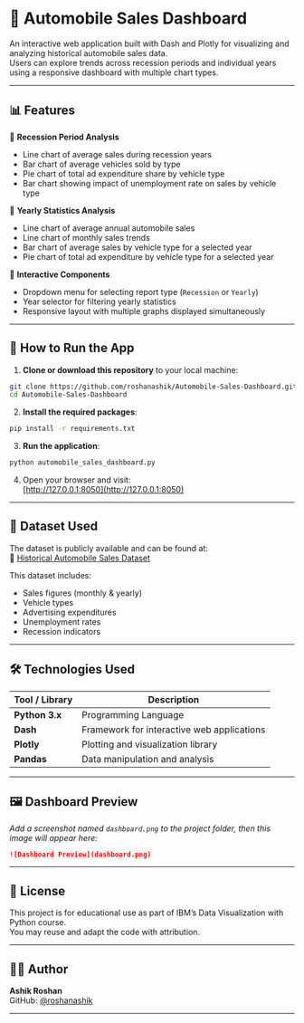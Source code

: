 
# 🚗 Automobile Sales Dashboard

An interactive web application built with Dash and Plotly for visualizing and analyzing historical automobile sales data.  
Users can explore trends across recession periods and individual years using a responsive dashboard with multiple chart types.

---

## 📊 Features

🔸 **Recession Period Analysis**
- Line chart of average sales during recession years
- Bar chart of average vehicles sold by type
- Pie chart of total ad expenditure share by vehicle type
- Bar chart showing impact of unemployment rate on sales by vehicle type

🔸 **Yearly Statistics Analysis**
- Line chart of average annual automobile sales
- Line chart of monthly sales trends
- Bar chart of average sales by vehicle type for a selected year
- Pie chart of total ad expenditure by vehicle type for a selected year

🔸 **Interactive Components**
- Dropdown menu for selecting report type (`Recession` or `Yearly`)
- Year selector for filtering yearly statistics
- Responsive layout with multiple graphs displayed simultaneously

---

## 🚀 How to Run the App

1. **Clone or download this repository** to your local machine:

```bash
git clone https://github.com/roshanashik/Automobile-Sales-Dashboard.git
cd Automobile-Sales-Dashboard
```

2. **Install the required packages**:

```bash
pip install -r requirements.txt
```

3. **Run the application**:

```bash
python automobile_sales_dashboard.py
```

4. Open your browser and visit:  
[http://127.0.0.1:8050](http://127.0.0.1:8050)

---

## 📂 Dataset Used

The dataset is publicly available and can be found at:  
🔗 [Historical Automobile Sales Dataset](https://cf-courses-data.s3.us.cloud-object-storage.appdomain.cloud/IBMDeveloperSkillsNetwork-DV0101EN-SkillsNetwork/Data%20Files/historical_automobile_sales.csv)

This dataset includes:
- Sales figures (monthly & yearly)
- Vehicle types
- Advertising expenditures
- Unemployment rates
- Recession indicators

---

## 🛠️ Technologies Used

| Tool / Library | Description |
|----------------|-------------|
| **Python 3.x** | Programming Language |
| **Dash**       | Framework for interactive web applications |
| **Plotly**     | Plotting and visualization library |
| **Pandas**     | Data manipulation and analysis |

---

## 🖼️ Dashboard Preview

*Add a screenshot named `dashboard.png` to the project folder, then this image will appear here:*

```markdown
![Dashboard Preview](dashboard.png)
```

---

## 📄 License

This project is for educational use as part of IBM’s Data Visualization with Python course.  
You may reuse and adapt the code with attribution.

---

## 👨‍💻 Author

**Ashik Roshan**  
GitHub: [@roshanashik](https://github.com/roshanashik)

---
